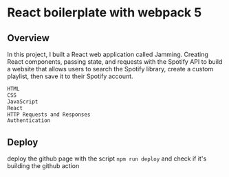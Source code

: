 # React boilerplate with webpack 5

## Overview

In this project, I built a React web application called Jamming. Creating React components, passing state, and requests with the Spotify API to build a website that allows users to search the Spotify library, create a custom playlist, then save it to their Spotify account.

```sh
HTML
CSS
JavaScript
React
HTTP Requests and Responses
Authentication
```

## Deploy

deploy the github page with the script `npm run deploy`
and check if it's building the github action
